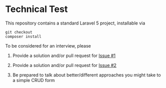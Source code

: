 # Technical Test

This repository contains a standard Laravel 5 project, installable via

    git checkout
    composer install

To be considered for an interview, please

1. Provide a solution and/or pull request for [Issue #1](https://github.com/cupdx/interview/issues/1)

2. Provide a solution and/or pull request for [Issue #2](https://github.com/cupdx/interview/issues/1)

3. Be prepared to talk about better/different approaches you might take to a simple CRUD form 
